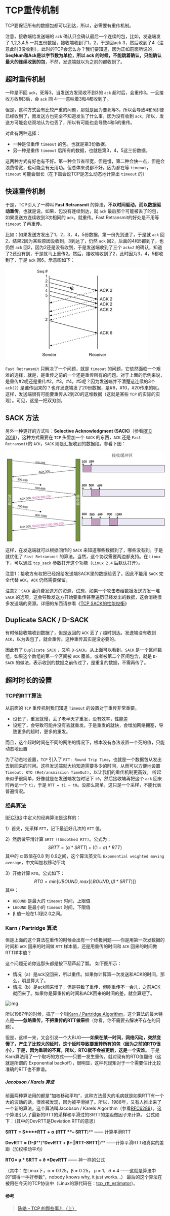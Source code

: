 # TCP重传机制

TCP要保证所有的数据包都可以到达，所以，必需要有重传机制。

注意，接收端给发送端的 `ack` 确认只会确认最后一个连续的包，比如，发送端发了 1,2,3,4,5 一共五份数据，接收端收到了1，2，于是回ack 3，然后收到了4（注意此时3没收到），此时的TCP会怎么办？我们要知道，因为正如前面所说的，**SeqNum和Ack是以字节数为单位，所以 ack 的时候，不能跳着确认，只能确认最大的连续收到的包**，不然，发送端就以为之前的都收到了。



## 超时重传机制

一种是不回 `ack`，死等3，当发送方发现收不到3的 `ack` 超时后，会重传3。一旦接收方收到3后，会 `ack` 回 4——意味着3和4都收到了。

但是，这种方式会有比较严重的问题，那就是因为要死等3，所以会导致4和5即便已经收到了，而发送方也完全不知道发生了什么事，因为没有收到 `ack`，所以，发送方可能会悲观地认为也丢了，所以有可能也会导致4和5的重传。

对此有两种选择：

- 一种是仅重传 `timeout` 的包。也就是第3份数据。
- 另一种是重传 `timeout` 后所有的数据，也就是第3，4，5这三份数据。

这两种方式有好也有不好。第一种会节省带宽，但是慢，第二种会快一点，但是会浪费带宽，也可能会有无用功。但总体来说都不好。因为都在等 `timeout`，`timeout` 可能会很长（在下篇会说TCP是怎么动态地计算出 `timeout` 的）



## 快速重传机制

于是，TCP引入了一种叫 **Fast Retransmit**  的算法，**不以时间驱动，而以数据驱动重传**。也就是说，如果，包没有连续到达，就 `ack` 最后那个可能被丢了的包，如果发送方连续收到3次相同的 `ack`，就重传。Fast Retransmit的好处是不用等 `timeout` 了再重传。

比如：如果发送方发出了1，2，3，4，5份数据，第一份先到送了，于是就 `ack` 回2，结果2因为某些原因没收到，3到达了，仍然 `ack` 回2，后面的4和5都到了，也仍然 `ack` 回2，因为2还是没有收到，于是发送端收到了三个 `ack=2` 的确认，知道了2还没有到，于是就马上重传2。然后，接收端收到了2，此时因为3，4，5都收到了，于是 `ack` 回6。示意图如下：

![img](assets/FASTIncast021.png)

`Fast Retransmit` 只解决了一个问题，就是 `timeout` 的问题，它依然面临一个艰难的选择，就是，是重传之前的一个还是重传所有的问题。对于上面的示例来说，是重传#2呢还是重传#2，#3，#4，#5呢？因为发送端并不清楚这连续的3个 `ack(2)` 是谁传回来的？也许发送端发了20份数据，是#6，#10，#20传来的呢。这样，发送端很有可能要重传从2到20的这堆数据（这就是某些 `TCP` 的实际的实现）。可见，这是一把双刃剑。





## SACK 方法

另外一种更好的方式叫：**Selective Acknowledgment (SACK)**（参看[RFC 2018](https://tools.ietf.org/html/rfc2018)），这种方式需要在 `TCP` 头里加一个 `SACK` 的东西，`ACK` 还是 `Fast Retransmit`的 `ACK`，`SACK` 则是汇报收到的数据段。参看下图：

![img](assets/tcp_sack_example-1024x577.jpg)

这样，在发送端就可以根据回传的 `SACK` 来知道哪些数据到了，哪些没有到。于是就优化了 `Fast Retransmit` 的算法。当然，这个协议需要两边都支持。在 `Linux` 下，可以通过 `tcp_sack` 参数打开这个功能（`Linux 2.4` 后默认打开）。

注意1：接收方有权把已经报给发送端SACK里的数据给丢了。因此不能用 `SACK` 完全代替 `ACK`，`ACK` 仍然需要保留。

注意2：`SACK` 会消费发送方的资源，试想，如果一个攻击者给数据发送方发一堆 `SACK` 的选项，这会导致发送方开始要重传甚至遍历已经发出的数据，这会消耗很多发送端的资源。详细的东西请参看《[TCP SACK的性能权衡](https://www.ibm.com/developerworks/cn/linux/l-tcp-sack/)》





## Duplicate SACK / D-SACK

有时候接收端收到数据了，但是返回的 `ACK` 丢了 / 超时到达。发送端没有收到 `ACK`，以为丢包了，就会重传。这种重传其实是没必要的。

因此有了 `Duplicate SACK` ，又称 `D-SACK`。从上面可以看到，`SACK` 是一个区间数组，如果这个数组的第一个区间被 `ACK` 覆盖，或者被第二个区间包含，就是 `D-SACK` 的做法，表示收到的数据之前传过了，是重复的数据，不需再传了。





## 超时时长的设置

### TCP的RTT算法

从前面的 `TCP` 重传机制我们知道 `Timeout` 的设置对于重传非常重要。

- 设长了，重发就慢，丢了老半天才重发，没有效率，性能差
- 设短了，会导致可能并没有丢就重发。于是重发的就快，会增加网络拥塞，导致更多的超时，更多的重发。

而且，这个超时时间在不同的网络的情况下，根本没有办法设置一个死的值，只能动态地设置

 为了动态地设置，`TCP` 引入了 `RTT: Round Trip Time`，也就是一个数据包从发出去到回来的时间。这样发送端就大约知道需要多少的时间，从而可以方便地设置 `Timeout: RTO (Retransmission TimeOut)`，以让我们的重传机制更高效。 听起来似乎很简单，好像就是在发送端发包时记下 `t0`，然后接收端再把这个 `ack` 回来时再记一个 `t1`，于是 `RTT = t1 – t0`。没那么简单，这只是一个采样，不能代表普遍情况。



### 经典算法

[RFC793](https://tools.ietf.org/html/rfc793) 中定义的经典算法是这样的：

1）首先，先采样 `RTT`，记下最近好几次的 `RTT` 值。

2）然后做平滑计算 `SRTT（(Smoothed RTT)`。公式为：
$$
SRTT = ( α * SRTT ) + ((1- α) * RTT)
$$
其中的 α 取值在0.8 到 0.9之间，这个算法英文叫 `Exponential weighted moving average`，中文叫加权移动平均

3）开始计算 `RTO`。公式如下：
$$
RTO = min [ UBOUND,  max [ LBOUND,  (β * SRTT) ]  ]
$$
其中：

- `UBOUND` 是最大的 `timeout` 时间，上限值
- `LBOUND` 是最小的 `timeout` 时间，下限值
- β 值一般在1.3到2.0之间。



### Karn / Partridge 算法

但是上面的这个算法在重传的时候会出有一个终极问题——你是用第一次发数据的时间和 `ACK` 回来的时间做 `RTT` 样本值，还是用重传的时间和 `ACK` 回来的时间做RTT样本值？

这个问题无论你选那头都是按下葫芦起了瓢。 如下图所示：

- 情况（a）是ack没回来，所以重传。如果你计算第一次发送和ACK的时间，那么，明显算大了。
- 情况（b）是ack回来慢了，但是导致了重传，但刚重传不一会儿，之前ACK就回来了。如果你是算重传的时间和ACK回来的时间的差，就会算短了。

![img](https://coolshell.cn/wp-content/uploads/2014/05/Karn-Partridge-Algorithm.jpg)

所以1987年的时候，搞了一个叫[Karn / Partridge Algorithm](https://en.wikipedia.org/wiki/Karn's_Algorithm)，这个算法的最大特点是——**忽略重传，不把重传的RTT做采样**（你看，你不需要去解决不存在的问题）。

但是，这样一来，又会引发一个大BUG——**如果在某一时间，网络闪动，突然变慢了，产生了比较大的延时，这个延时导致要重转所有的包（因为之前的RTO很小），于是，因为重转的不算，所以，RTO就不会被更新，这是一个灾难**。 于是Karn算法用了一个取巧的方式——只要一发生重传，就对现有的RTO值翻倍（这就是所谓的 Exponential backoff），很明显，这种死规矩对于一个需要估计比较准确的RTT也不靠谱。

##### Jacobson / Karels 算法

前面两种算法用的都是“加权移动平均”，这种方法最大的毛病就是如果RTT有一个大的波动的话，很难被发现，因为被平滑掉了。所以，1988年，又有人推出来了一个新的算法，这个算法叫Jacobson / Karels Algorithm（参看[RFC6289](https://tools.ietf.org/html/rfc6298)）。这个算法引入了最新的RTT的采样和平滑过的SRTT的差距做因子来计算。 公式如下：（其中的DevRTT是Deviation RTT的意思）

**SRTT** **= S****RTT** **+ α** **(****RTT** **– S****RTT****)**  —— 计算平滑RTT

**DevRTT** **= (1-β****)\*****DevRTT** **+ β*****(|****RTT-SRTT****|)** ——计算平滑RTT和真实的差距（加权移动平均）

**RTO= µ \* SRTT + ∂ \*DevRTT** —— 神一样的公式

（其中：在Linux下，α = 0.125，β = 0.25， μ = 1，∂ = 4 ——这就是算法中的“调得一手好参数”，nobody knows why, it just works…） 最后的这个算法在被用在今天的TCP协议中（Linux的源代码在：[tcp_rtt_estimator](http://lxr.free-electrons.com/source/net/ipv4/tcp_input.c?v=2.6.32#L609)）。





#### 参考

> [陈皓 - TCP 的那些事儿（上）](https://coolshell.cn/articles/11564.html#%E8%B6%85%E6%97%B6%E9%87%8D%E4%BC%A0%E6%9C%BA%E5%88%B6)

